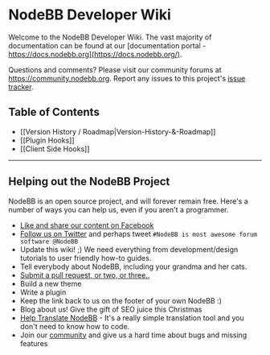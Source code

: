 # NodeBB Developer Wiki

Welcome to the NodeBB Developer Wiki. The vast majority of documentation can be found at our [documentation portal - https://docs.nodebb.org](https://docs.nodebb.org/).

Questions and comments? Please visit our community forums at https://community.nodebb.org. Report any issues to this project's [issue tracker](https://github.com/NodeBB/NodeBB/issues).

## Table of Contents

* [[Version History / Roadmap|Version-History-&-Roadmap]]
* [[Plugin Hooks]]
* [[Client Side Hooks]]

----

## Helping out the NodeBB Project

NodeBB is an open source project, and will forever remain free. Here's a number of ways you can help us, even if you aren't a programmer.

* [Like and share our content on Facebook](http://www.facebook.com/NodeBB)
* [Follow us on Twitter](http://www.twitter.com/NodeBB) and perhaps tweet `#NodeBB is most awesome forum software @NodeBB`
* Update this wiki! ;) We need everything from development/design tutorials to user friendly how-to guides.
* Tell everybody about NodeBB, including your grandma and her cats.
* [Submit a pull request, or two, or three..](http://www.github.com/designcreateplay/NodeBB)
* Build a new theme
* Write a plugin
* Keep the link back to us on the footer of your own NodeBB :)
* Blog about us! Give the gift of SEO juice this Christmas
* [Help Translate NodeBB](https://www.transifex.com/projects/p/nodebb/) - It's a really simple translation tool and you don't need to know how to code.
* Join our [community](http://community.nodebb.org) and give us a hard time about bugs and missing features